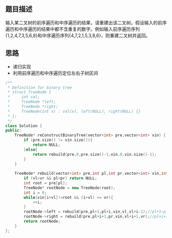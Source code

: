 ## 题目描述
输入某二叉树的前序遍历和中序遍历的结果，请重建出该二叉树。假设输入的前序遍历和中序遍历的结果中都不含重复的数字。例如输入前序遍历序列{1,2,4,7,3,5,6,8}和中序遍历序列{4,7,2,1,5,3,8,6}，则重建二叉树并返回。

## 思路
- 递归实现
- 利用前序遍历和中序遍历定位左右子树区间

```C++
/**
 * Definition for binary tree
 * struct TreeNode {
 *     int val;
 *     TreeNode *left;
 *     TreeNode *right;
 *     TreeNode(int x) : val(x), left(NULL), right(NULL) {}
 * };
 */
class Solution {
public:
    TreeNode* reConstructBinaryTree(vector<int> pre,vector<int> vin) {
        if (pre.size() != vin.size()){
            return NULL;
        }else{
            return rebuild(pre,0,pre.size()-1,vin,0,vin.size()-1);
        }
    }
    
    TreeNode* rebuild(vector<int> pre,int pl,int pr,vector<int> vin,int vl,int vr) {
        if (vl>vr && pl>pr) return NULL;
        int root = pre[pl];
        TreeNode* rootNode = new TreeNode(root);
        int i = 0;
        while(vin[i+vl]!=root && (i+vl) <= vr){
            ++i;
        }
        rootNode->left = rebuild(pre,pl+1,pl+i,vin,vl,vl+i-1);//pl+1~pl+i,vl~vl+i-1很关键
        rootNode->right = rebuild(pre,pl+i+1,pr,vin,vl+i+1,vr);//pl+i+1~pr,vl+i+1~vr很关键
        return rootNode;
    }
};
```